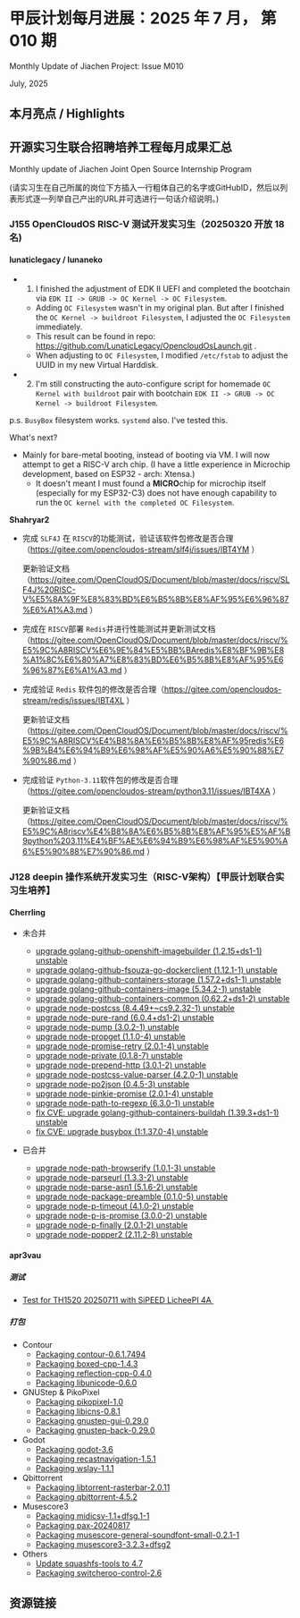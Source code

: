 # 甲辰计划每月进展：2025 年 7 月， 第 010 期

Monthly Update of Jiachen Project: Issue M010

July, 2025

## 本月亮点 / Highlights

## 开源实习生联合招聘培养工程每月成果汇总

Monthly update of Jiachen Joint Open Source Internship Program

(请实习生在自己所属的岗位下方插入一行粗体自己的名字或GitHubID，然后以列表形式逐一列举自己产出的URL并可选进行一句话介绍说明。)

### J155 OpenCloudOS RISC-V 测试开发实习生（20250320 开放 18 名)

#### lunaticlegacy / lunaneko
- 1. I finished the adjustment of EDK II UEFI and completed the bootchain via `EDK II -> GRUB -> OC Kernel -> OC Filesystem`.
  - Adding `OC Filesystem` wasn't in my original plan. But after I finished the `OC Kernel -> buildroot Filesystem`, I adjusted the `OC Filesystem` immediately.
  - This result can be found in repo: https://github.com/LunaticLegacy/OpencloudOsLaunch.git .
  - When adjusting to `OC Filesystem`, I modified `/etc/fstab` to adjust the UUID in my new Virtual Harddisk.
- 2. I'm still constructing the auto-configure script for homemade `OC Kernel with buildroot` pair with bootchain `EDK II -> GRUB -> OC Kernel -> buildroot Filesystem`.

p.s. `BusyBox` filesystem works. `systemd` also. I've tested this.

What's next?
- Mainly for bare-metal booting, instead of booting via VM. I will now attempt to get a RISC-V arch chip. (I have a little experience in Microchip development, based on ESP32 - arch: Xtensa.)
  - It doesn't meant I must found a **MICRO**chip for microchip itself (especially for my ESP32-C3) does not have enough capability to run the `OC kernel with the completed OC Filesystem`.



**Shahryar2**

- 完成 `SLF4J` 在 `RISCV`的功能测试，验证该软件包修改是否合理 （https://gitee.com/opencloudos-stream/slf4j/issues/IBT4YM ）

  更新验证文档（https://gitee.com/OpenCloudOS/Document/blob/master/docs/riscv/SLF4J%20RISC-V%E5%8A%9F%E8%83%BD%E6%B5%8B%E8%AF%95%E6%96%87%E6%A1%A3.md ）

- 完成在 `RISCV`部署 `Redis`并进行性能测试并更新测试文档（https://gitee.com/OpenCloudOS/Document/blob/master/docs/riscv/%E5%9C%A8RISCV%E6%9E%84%E5%BB%BAredis%E8%BF%9B%E8%A1%8C%E6%80%A7%E8%83%BD%E6%B5%8B%E8%AF%95%E6%96%87%E6%A1%A3.md ）

- 完成验证 `Redis` 软件包的修改是否合理（https://gitee.com/opencloudos-stream/redis/issues/IBT4XL ）

  更新验证文档（https://gitee.com/OpenCloudOS/Document/blob/master/docs/riscv/%E5%9C%A8RISCV%E4%B8%8A%E6%B5%8B%E8%AF%95redis%E6%9B%B4%E6%94%B9%E6%98%AF%E5%90%A6%E5%90%88%E7%90%86.md ）

- 完成验证 `Python-3.11`软件包的修改是否合理（https://gitee.com/opencloudos-stream/python3.11/issues/IBT4XA ）

  更新验证文档（https://gitee.com/OpenCloudOS/Document/blob/master/docs/riscv/%E5%9C%A8riscv%E4%B8%8A%E6%B5%8B%E8%AF%95%E5%AF%B9python%203.11%E4%BF%AE%E6%94%B9%E6%98%AF%E5%90%A6%E5%90%88%E7%90%86.md ）


### J128 deepin 操作系统开发实习生（RISC-V架构）【甲辰计划联合实习生培养】

#### Cherrling

* 未合并
  * [upgrade golang-github-openshift-imagebuilder (1.2.15+ds1-1) unstable](https://github.com/deepin-community/golang-github-openshift-imagebuilder/pull/2)
  * [upgrade golang-github-fsouza-go-dockerclient (1.12.1-1) unstable](https://github.com/deepin-community/golang-github-fsouza-go-dockerclient/pull/2)
  * [upgrade golang-github-containers-storage (1.57.2+ds1-1) unstable](https://github.com/deepin-community/golang-github-containers-storage/pull/3)
  * [upgrade golang-github-containers-image (5.34.2-1) unstable](https://github.com/deepin-community/golang-github-containers-image/pull/2)
  * [upgrade golang-github-containers-common (0.62.2+ds1-2) unstable](https://github.com/deepin-community/golang-github-containers-common/pull/3)
  * [upgrade node-postcss (8.4.49+~cs9.2.32-1) unstable](https://github.com/deepin-community/node-postcss/pull/2)
  * [upgrade node-pure-rand (6.0.4+ds1-2) unstable](https://github.com/deepin-community/node-pure-rand/pull/2)
  * [upgrade node-pump (3.0.2-1) unstable](https://github.com/deepin-community/node-pump/pull/2)
  * [upgrade node-propget (1.1.0-4) unstable](https://github.com/deepin-community/node-propget/pull/1)
  * [upgrade node-promise-retry (2.0.1-4) unstable](https://github.com/deepin-community/node-promise-retry/pull/1)
  * [upgrade node-private (0.1.8-7) unstable](https://github.com/deepin-community/node-private/pull/1)
  * [upgrade node-prepend-http (3.0.1-2) unstable](https://github.com/deepin-community/node-prepend-http/pull/1)
  * [upgrade node-postcss-value-parser (4.2.0-1) unstable](https://github.com/deepin-community/node-postcss-value-parser/pull/1)
  * [upgrade node-po2json (0.4.5-3) unstable](https://github.com/deepin-community/node-po2json/pull/1)
  * [upgrade node-pinkie-promise (2.0.1-4) unstable](https://github.com/deepin-community/node-pinkie-promise/pull/1)
  * [upgrade node-path-to-regexp (6.3.0-1) unstable](https://github.com/deepin-community/node-path-to-regexp/pull/2)
  * [fix CVE: upgrade golang-github-containers-buildah (1.39.3+ds1-1) unstable](https://github.com/deepin-community/golang-github-containers-buildah/pull/4)
  * [fix CVE: upgrade busybox (1:1.37.0-4) unstable](https://github.com/deepin-community/busybox/pull/2)

* 已合并
  * [upgrade node-path-browserify (1.0.1-3) unstable](https://github.com/deepin-community/node-path-browserify/pull/1)
  * [upgrade node-parseurl (1.3.3-2) unstable](https://github.com/deepin-community/node-parseurl/pull/1)
  * [upgrade node-parse-asn1 (5.1.6-2) unstable](https://github.com/deepin-community/node-parse-asn1/pull/1)
  * [upgrade node-package-preamble (0.1.0-5) unstable](https://github.com/deepin-community/node-package-preamble/pull/1)
  * [upgrade node-p-timeout (4.1.0-2) unstable](https://github.com/deepin-community/node-p-timeout/pull/1)
  * [upgrade node-p-is-promise (3.0.0-2) unstable](https://github.com/deepin-community/node-p-is-promise/pull/1)
  * [upgrade node-p-finally (2.0.1-2) unstable](https://github.com/deepin-community/node-p-finally/pull/1)
  * [upgrade node-popper2 (2.11.2-8) unstable](https://github.com/deepin-community/node-popper2/pull/1)

#### apr3vau

##### 测试
- [Test for TH1520 20250711 with SiPEED LicheePI 4A ](https://github.com/deepin-community/sig-deepin-ports/pull/9)
##### 打包
- Contour
  - [Packaging contour-0.6.1.7494](https://github.com/deepin-community/contour/pull/1)
  - [Packaging boxed-cpp-1.4.3](https://github.com/deepin-community/boxed-cpp/pull/1)
  - [Packaging reflection-cpp-0.4.0](https://github.com/deepin-community/reflection-cpp/pull/1)
  - [Packaging libunicode-0.6.0](https://github.com/deepin-community/libunicode/pull/1)
- GNUStep & PikoPixel
  - [Packaging pikopixel-1.0](https://github.com/deepin-community/pikopixel/pull/1)
  - [Packaging libicns-0.8.1](https://github.com/deepin-community/libicns/pull/1)
  - [Packaging gnustep-gui-0.29.0](https://github.com/deepin-community/gnustep-gui/pull/1)
  - [Packaging gnustep-back-0.29.0](https://github.com/deepin-community/gnustep-back/pull/1)
- Godot
  - [Packaging godot-3.6](https://github.com/deepin-community/godot/pull/1)
  - [Packaging recastnavigation-1.5.1](https://github.com/deepin-community/recastnavigation/pull/1)
  - [Packaging wslay-1.1.1](https://github.com/deepin-community/wslay/pull/1)
- Qbittorrent
  - [Packaging libtorrent-rasterbar-2.0.11](https://github.com/deepin-community/libtorrent-rasterbar/pull/1)
  - [Packaging qbittorrent-4.5.2](https://github.com/deepin-community/qbittorrent/pull/1)
- Musescore3
  - [Packaging midicsv-1.1+dfsg.1-1](https://github.com/deepin-community/midicsv/pull/1)
  - [Packaging pax-20240817](https://github.com/deepin-community/pax/pull/1)
  - [Packaging musescore-general-soundfont-small-0.2.1-1](https://github.com/deepin-community/musescore-general-soundfont-small/pull/1)
  - [Packaging musescore3-3.2.3+dfsg2](https://github.com/deepin-community/musescore3/pull/1)
- Others
  - [Update squashfs-tools to 4.7](https://github.com/deepin-community/squashfs-tools/pull/2)
  - [Packaging switcheroo-control-2.6](https://github.com/deepin-community/switcheroo-control/pull/1)

## 资源链接
